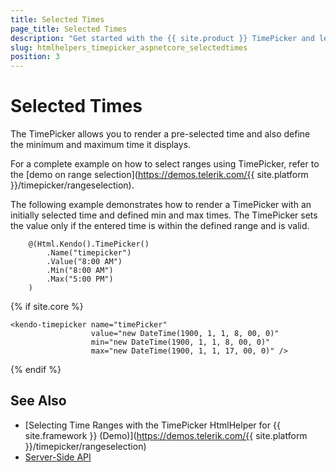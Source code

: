 ```yaml
---
title: Selected Times
page_title: Selected Times
description: "Get started with the {{ site.product }} TimePicker and learn how to set selected times and time ranges in the TimePicker."
slug: htmlhelpers_timepicker_aspnetcore_selectedtimes
position: 3
---
```


# Selected Times

The TimePicker allows you to render a pre-selected time and also define the minimum and maximum time it displays.

For a complete example on how to select ranges using TimePicker, refer to the [demo on range selection](https://demos.telerik.com/{{ site.platform }}/timepicker/rangeselection).

The following example demonstrates how to render a TimePicker with an initially selected time and defined min and max times. The TimePicker sets the value only if the entered time is within the defined range and is valid.

```HtmlHelper
    @(Html.Kendo().TimePicker()
        .Name("timepicker")
        .Value("8:00 AM")
        .Min("8:00 AM")
        .Max("5:00 PM")
    )
```
{% if site.core %}
```TagHelper
<kendo-timepicker name="timePicker"
                  value="new DateTime(1900, 1, 1, 8, 00, 0)"
                  min="new DateTime(1900, 1, 1, 8, 00, 0)"
                  max="new DateTime(1900, 1, 1, 17, 00, 0)" />
```
{% endif %}

## See Also

* [Selecting Time Ranges with the TimePicker HtmlHelper for {{ site.framework }} (Demo)](https://demos.telerik.com/{{ site.platform }}/timepicker/rangeselection)
* [Server-Side API](/api/timepicker)
